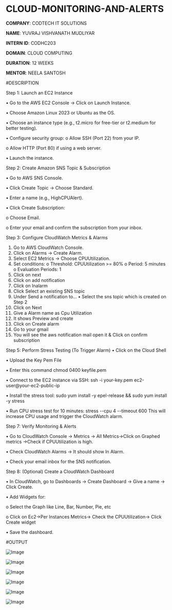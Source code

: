# CLOUD-MONITORING-AND-ALERTS

**COMPANY**: CODTECH IT SOLUTIONS

**NAME**: YUVRAJ VISHVANATH MUDLIYAR

**INTERN ID**: CODHC203

**DOMAIN**: CLOUD COMPUTING

**DURATION**: 12 WEEKS

**MENTOR**: NEELA SANTOSH

#DESCRIPTION

Step 1: Launch an EC2 Instance

•	Go to the AWS EC2 Console → Click on Launch Instance.

•	Choose Amazon Linux 2023 or Ubuntu as the OS.

•	Choose an instance type (e.g., t2.micro for free-tier or t2.medium for better testing).

•	Configure security group:
o	Allow SSH (Port 22) from your IP.

o	Allow HTTP (Port 80) if using a web server.

•	Launch the instance.


Step 2: Create Amazon SNS Topic & Subscription

•	Go to AWS SNS Console.

•	Click Create Topic → Choose Standard.

•	Enter a name (e.g., HighCPUAlert).

•	Click Create Subscription:

o	Choose Email.

o	Enter your email and confirm the subscription from your inbox.


Step 3: Configure CloudWatch Metrics & Alarms
1.	Go to AWS CloudWatch Console.
2.	Click on Alarms → Create Alarm.
3.	Select EC2 Metrics → Choose CPUUtilization.
4.	Set conditions:
o	Threshold: CPUUtilization >= 80%
o	Period: 5 minutes
o	Evaluation Periods: 1
5.	Click on next 
6.	Click on add notification
7.	Click on Inalarm
8.	Click Select an existing SNS topic
9.	Under Send a notification to… 
•	Select the sns topic which is created on Step 2
10.	Click on Next
11.	Give a Alarm name as Cpu Utilization
12.	It shows Preview and create
13.	Click on Create alarm
14.	Go to your gmail
15.	You will see the aws notification mail open it & Click on confirm subscription

    
Step 5: Perform Stress Testing (To Trigger Alarm)
•	Click on the Cloud Shell

•	Upload the Key Pem File

•	Enter this command chmod 0400 keyfile.pem

•	Connect to the EC2 instance via SSH:
ssh -i your-key.pem ec2-user@your-ec2-public-ip

•	Install the stress tool:
sudo yum install -y epel-release && sudo yum install -y stress

•	Run CPU stress test for 10 minutes:
stress --cpu 4 --timeout 600
This will increase CPU usage and trigger the CloudWatch alarm.

Step 7: Verify Monitoring & Alerts

•	Go to CloudWatch Console → Metrics → All Metrics->Click on Graphed metrics ->Check if CPUUtilization is high.

•	Check CloudWatch Alarms → It should show In Alarm.

•	Check your email inbox for the SNS notification.

Step 8: (Optional) Create a CloudWatch Dashboard

•	In CloudWatch, go to Dashboards → Create Dashboard -> Give a name -> Click Create.

•	Add Widgets for:

o	Select the Graph like Line, Bar, Number, Pie, etc

o	Click on Ec2->Per Instances Metrics-> Check the CPUUtilization-> Click Create widget

•	Save the dashboard.


#OUTPUT

![Image](https://github.com/user-attachments/assets/da863a45-8506-4b46-ae19-fe6275223817)

![Image](https://github.com/user-attachments/assets/4e2d7897-2b43-453d-bd7f-1820a55f9d78)

![Image](https://github.com/user-attachments/assets/9cbaa3d1-33c6-470e-80e1-cd1b79268957)

![Image](https://github.com/user-attachments/assets/51c55d31-e2bb-4d52-8c42-af02f668332b)

![Image](https://github.com/user-attachments/assets/880cbe31-d015-4deb-9cc5-cfd21974aa77)

![Image](https://github.com/user-attachments/assets/c03d8907-5bd7-4922-bc98-b7198f0517ce)


